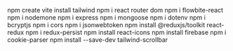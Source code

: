 npm create vite
install tailwind
npm i react router dom
npm i flowbite-react
npm i nodemone
npm i express
npm i mongoose
npm i dotenv
npm i bcryptjs
npm i cors
npm i jsonwebtoken
npm install @reduxjs/toolkit react-redux
npm i redux-persist
npm install react-icons
npm install firebase
npm i cookie-parser
npm install --save-dev tailwind-scrollbar
